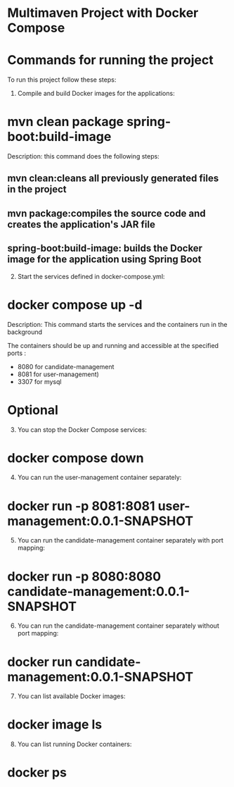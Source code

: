 # Multimaven Project with Docker Compose

# Commands for running the project

To run this project follow these steps:

1. Compile and build Docker images for the applications:

# mvn clean package spring-boot:build-image

Description: this command does the following steps:

## mvn clean:cleans all previously generated files in the project
## mvn package:compiles the source code and creates the application's JAR file
## spring-boot:build-image: builds the Docker image for the application using Spring Boot

2. Start the services defined in docker-compose.yml:

# docker compose up -d

Description: This command starts the services and the containers run in the background

The containers should be up and running and accessible at the specified ports :
- 8080 for candidate-management
- 8081 for user-management) 
- 3307 for mysql

# Optional

3. You can stop the Docker Compose services:

# docker compose down

4. You can run the user-management container separately:

# docker run -p 8081:8081 user-management:0.0.1-SNAPSHOT

5. You can run the candidate-management container separately with port mapping:

# docker run -p 8080:8080 candidate-management:0.0.1-SNAPSHOT

6. You can run the candidate-management container separately without port mapping:

# docker run candidate-management:0.0.1-SNAPSHOT

7. You can list available Docker images:

# docker image ls

8. You can list running Docker containers:

# docker ps